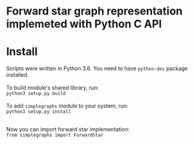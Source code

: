 # Forward star graph representation implemeted with Python C API

# Install
Scripts were written in Python 3.6. You need to have ```python-dev``` package installed.<br/><br/>
To build module's shared library, run:<br/>
```python3 setup.py build```<br/><br/>
To add ```simplegraphs``` module to your system, run:<br/>
```python3 setup.py install```<br/><br/>

Now you can import forward star implementation:<br/>
```from simplegraphs import ForwardStar```